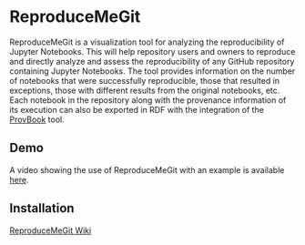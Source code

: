 # ReproduceMeGit

ReproduceMeGit is a visualization tool for analyzing the reproducibility of Jupyter Notebooks. This will help repository users and owners to reproduce and directly analyze and assess the reproducibility of any GitHub repository containing Jupyter Notebooks. The tool provides information on the number of notebooks that were successfully reproducible, those that resulted in exceptions, those with different results from the original notebooks, etc. Each notebook in the repository along with the provenance information of its execution can also be exported in RDF with the integration of the [ProvBook](https://github.com/Sheeba-Samuel/provenancebook) tool.

Demo
----
A video showing the use of ReproduceMeGit with an example is available [here](https://doi.org/10.6084/m9.figshare.12084393.v1).

Installation
-------------
[ReproduceMeGit Wiki](https://github.com/fusion-jena/ReproduceMeGit/wiki)
